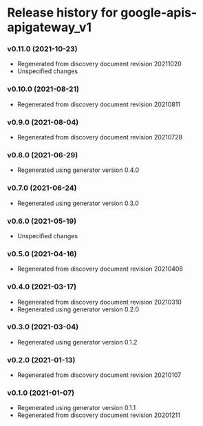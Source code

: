 # Release history for google-apis-apigateway_v1

### v0.11.0 (2021-10-23)

* Regenerated from discovery document revision 20211020
* Unspecified changes

### v0.10.0 (2021-08-21)

* Regenerated from discovery document revision 20210811

### v0.9.0 (2021-08-04)

* Regenerated from discovery document revision 20210728

### v0.8.0 (2021-06-29)

* Regenerated using generator version 0.4.0

### v0.7.0 (2021-06-24)

* Regenerated using generator version 0.3.0

### v0.6.0 (2021-05-19)

* Unspecified changes

### v0.5.0 (2021-04-16)

* Regenerated from discovery document revision 20210408

### v0.4.0 (2021-03-17)

* Regenerated from discovery document revision 20210310
* Regenerated using generator version 0.2.0

### v0.3.0 (2021-03-04)

* Regenerated using generator version 0.1.2

### v0.2.0 (2021-01-13)

* Regenerated from discovery document revision 20210107

### v0.1.0 (2021-01-07)

* Regenerated using generator version 0.1.1
* Regenerated from discovery document revision 20201211


